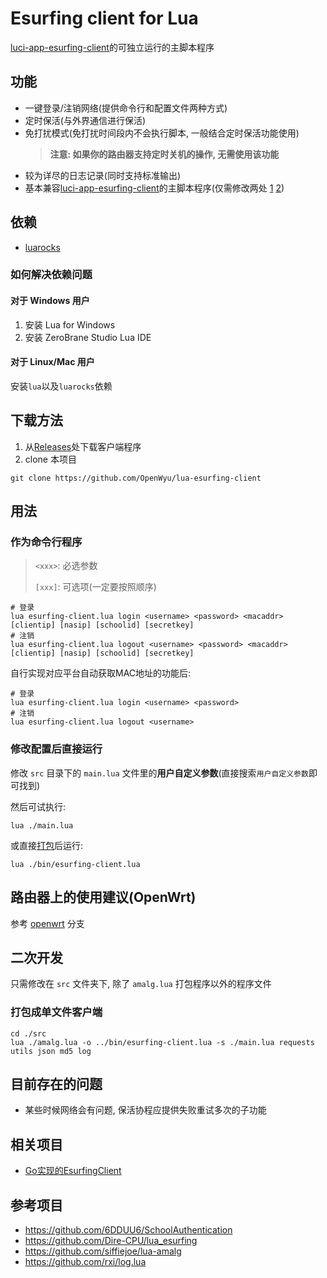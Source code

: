 # Esurfing client for Lua

[luci-app-esurfing-client](https://github.com/OpenWyu/luci-app-esurfing-client)的可独立运行的主脚本程序

## 功能

- 一键登录/注销网络(提供命令行和配置文件两种方式)
- 定时保活(与外界通信进行保活)
- 免打扰模式(免打扰时间段内不会执行脚本, 一般结合定时保活功能使用)
  > **注意: 如果你的路由器支持定时关机的操作, 无需使用该功能**
- 较为详尽的日志记录(同时支持标准输出)
- 基本兼容[luci-app-esurfing-client](https://github.com/OpenWyu/luci-app-esurfing-client)的主脚本程序(仅需修改两处 [1](https://github.com/OpenWyu/lua-esurfing-client/compare/openwrt#diff-f10850f6cf7d31487b477962576376fe3d1a50d7a0f8b77724257fb51917ce04R9) [2](https://github.com/OpenWyu/lua-esurfing-client/compare/openwrt#diff-f10850f6cf7d31487b477962576376fe3d1a50d7a0f8b77724257fb51917ce04R358-R367))

## 依赖

- [luarocks](https://luarocks.org/)

### 如何解决依赖问题

#### 对于 Windows 用户

1. 安装 Lua for Windows
2. 安装 ZeroBrane Studio Lua IDE

#### 对于 Linux/Mac 用户

安装`lua`以及`luarocks`依赖

## 下载方法

1. 从[Releases](https://github.com/OpenWyu/lua-esurfing-client/releases)处下载客户端程序
2. clone 本项目

  ```shell
  git clone https://github.com/OpenWyu/lua-esurfing-client
  ```

## 用法

### 作为命令行程序

> `<xxx>`: 必选参数
> 
> `[xxx]`: 可选项(一定要按照顺序)

```shell
# 登录
lua esurfing-client.lua login <username> <password> <macaddr> [clientip] [nasip] [schoolid] [secretkey]
# 注销
lua esurfing-client.lua logout <username> <password> <macaddr> [clientip] [nasip] [schoolid] [secretkey]
```

自行实现对应平台自动获取MAC地址的功能后:

```shell
# 登录
lua esurfing-client.lua login <username> <password>
# 注销
lua esurfing-client.lua logout <username>
```

### 修改配置后直接运行

修改 `src` 目录下的 `main.lua` 文件里的**用户自定义参数**(直接搜索`用户自定义参数`即可找到)

然后可试执行:

```shell
lua ./main.lua
```

或直接[打包](#打包成单文件客户端)后运行:

```shell
lua ./bin/esurfing-client.lua
```

## 路由器上的使用建议(OpenWrt)

参考 [openwrt](https://github.com/OpenWyu/lua-esurfing-client/tree/openwrt#%E8%B7%AF%E7%94%B1%E5%99%A8%E4%B8%8A%E7%9A%84%E4%BD%BF%E7%94%A8%E5%BB%BA%E8%AE%AEopenwrt) 分支

## 二次开发

只需修改在 `src` 文件夹下, 除了 `amalg.lua` 打包程序以外的程序文件

### 打包成单文件客户端

```shell
cd ./src
lua ./amalg.lua -o ../bin/esurfing-client.lua -s ./main.lua requests utils json md5 log
```

## 目前存在的问题

- 某些时候网络会有问题, 保活协程应提供失败重试多次的子功能

## 相关项目

- [Go实现的EsurfingClient](https://github.com/P1ay2win/TPClient)

## 参考项目

- https://github.com/6DDUU6/SchoolAuthentication
- https://github.com/Dire-CPU/lua_esurfing
- https://github.com/siffiejoe/lua-amalg
- https://github.com/rxi/log.lua
